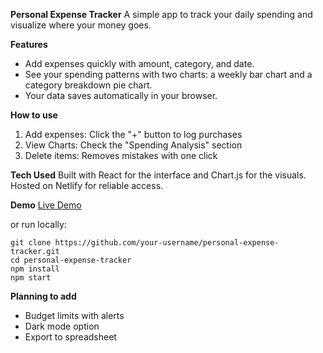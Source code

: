 **Personal Expense Tracker**
A simple app to track your daily spending and visualize where your money goes.

**Features**
- Add expenses quickly with amount, category, and date. 
- See your spending patterns with two charts: a weekly bar chart and a category breakdown pie chart. 
- Your data saves automatically in your browser.

**How to use**
1. Add expenses: Click the "+" button to log purchases
2. View Charts: Check the "Spending Analysis" section
3. Delete items: Removes mistakes with one click

**Tech Used**
Built with React for the interface and Chart.js for the visuals. Hosted on Netlify for reliable access.

**Demo**
[Live Demo](https://personal-expense-tracker113.netlify.app/)

or run locally:
```
git clone https://github.com/your-username/personal-expense-tracker.git
cd personal-expense-tracker
npm install
npm start
```
**Planning to add**
- Budget limits with alerts
- Dark mode option
- Export to spreadsheet
